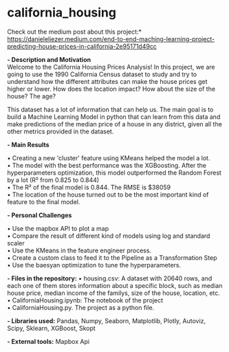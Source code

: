 # california_housing

Check out the medium post about this project:* https://danieleliezer.medium.com/end-to-end-maching-learning-project-predicting-house-prices-in-california-2e95171d49cc

**- Description and Motivation** <br/>
Welcome to the California Housing Prices Analysis! In this project, we are going to use the 1990 California Census dataset to study and try to understand how the different attributes can make the house prices get higher or lower. How does the location impact? How about the size of the house? The age?

This dataset has a lot of information that can help us. The main goal is to build a Machine Learning Model in python that can learn from this data and make predictions of the median price of a house in any district, given all the other metrics provided in the dataset.

**- Main Results**

• Creating a new 'cluster' feature using KMeans helped the model a lot. <br/>
• The model with the best performance was the XGBoosting. After the hyperparameters optimization, this model outperformed the Random Forest by a lot (R² from 0.825 to 0.844) <br/>
• The R² of the final model is 0.844. The RMSE is $38059 <br/>
• The location of the house turned out to be the most important kind of feature to the final model.

**- Personal Challenges**

• Use the mapbox API to plot a map <br/>
• Compare the result of different kind of models using log and standard scaler <br/>
• Use the KMeans in the feature engineer process. <br/>
• Create a custom class to feed it to the Pipeline as a Transformation Step <br/>
• Use the baesyan optimization to tune the hyperparameters. 


**- Files in the repository:**
• housing.csv: A dataset with 20640 rows, and each one of them stores information about a specific block, such as median house price, median income of the familys, size of the house, location, etc. <br/>
• CaliforniaHousing.ipynb: The notebook of the project <br/>
• CaliforniaHousing.py. The project as a python file.

**- Libraries used:**
Pandas, Numpy, Seaborn, Matplotlib, Plotly, Autoviz, Scipy, Sklearn, XGBoost, Skopt

**- External tools:**
Mapbox Api

